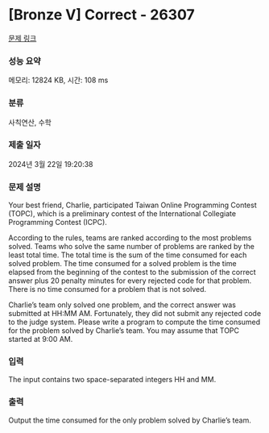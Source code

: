# [Bronze V] Correct - 26307 

[문제 링크](https://www.acmicpc.net/problem/26307) 

### 성능 요약

메모리: 12824 KB, 시간: 108 ms

### 분류

사칙연산, 수학

### 제출 일자

2024년 3월 22일 19:20:38

### 문제 설명

<p>Your best friend, Charlie, participated Taiwan Online Programming Contest (TOPC), which is a preliminary contest of the International Collegiate Programming Contest (ICPC).</p>

<p>According to the rules, teams are ranked according to the most problems solved. Teams who solve the same number of problems are ranked by the least total time. The total time is the sum of the time consumed for each solved problem. The time consumed for a solved problem is the time elapsed from the beginning of the contest to the submission of the correct answer plus 20 penalty minutes for every rejected code for that problem. There is no time consumed for a problem that is not solved.</p>

<p>Charlie’s team only solved one problem, and the correct answer was submitted at HH:MM AM. Fortunately, they did not submit any rejected code to the judge system. Please write a program to compute the time consumed for the problem solved by Charlie’s team. You may assume that TOPC started at 9:00 AM.</p>

### 입력 

 <p>The input contains two space-separated integers HH and MM.</p>

### 출력 

 <p>Output the time consumed for the only problem solved by Charlie’s team.</p>


